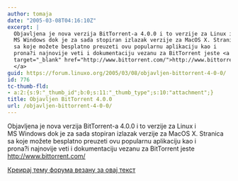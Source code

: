 ```yaml
---
author: tomaja
date: "2005-03-08T04:16:10Z"
excerpt: |
  Objavljena je nova verzija BitTorrent-a 4.0.0 i to verzije za Linux i
  MS Windows dok je za sada stopiran izlazak verzije za MacOS X. Stranica
  sa koje možete besplatno preuzeti ovu popularnu aplikaciju kao i
  prona?i najnovije veti i dokumentaciju vezanu za BitTorrent jeste <a
  target="_blank" href="http://www.bittorrent.com/">http://www.bittorrent.com/
  </a>
guid: https://forum.linuxo.org/2005/03/08/objavljen-bittorrent-4-0-0/
id: 776
tc-thumb-fld:
- a:2:{s:9:"_thumb_id";b:0;s:11:"_thumb_type";s:10:"attachment";}
title: Objavljen BitTorrent 4.0.0
url: /objavljen-bittorrent-4-0-0/
---
```

Objavljena je nova verzija BitTorrent-a 4.0.0 i to verzije za Linux i  
MS Windows dok je za sada stopiran izlazak verzije za MacOS X. Stranica  
sa koje možete besplatno preuzeti ovu popularnu aplikaciju kao i  
prona?i najnovije veti i dokumentaciju vezanu za BitTorrent jeste <a
target="_blank" href="http://www.bittorrent.com/">http://www.bittorrent.com/<br /> </a><!--break-->

[Креирај тему форума везану за овај текст](https://linuxo.org/nova-tema-na-forumu/?se_pid=776)